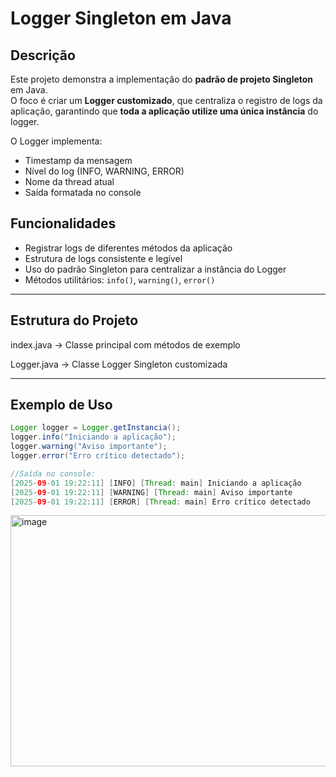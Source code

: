 # Logger Singleton em Java

## Descrição
Este projeto demonstra a implementação do **padrão de projeto Singleton** em Java.  
O foco é criar um **Logger customizado**, que centraliza o registro de logs da aplicação, garantindo que **toda a aplicação utilize uma única instância** do logger.

O Logger implementa:
- Timestamp da mensagem
- Nível do log (INFO, WARNING, ERROR)
- Nome da thread atual
- Saída formatada no console


## Funcionalidades
- Registrar logs de diferentes métodos da aplicação
- Estrutura de logs consistente e legível
- Uso do padrão Singleton para centralizar a instância do Logger
- Métodos utilitários: `info()`, `warning()`, `error()`

---

## Estrutura do Projeto
index.java -> Classe principal com métodos de exemplo

Logger.java -> Classe Logger Singleton customizada


---

## Exemplo de Uso
```java
Logger logger = Logger.getInstancia();
logger.info("Iniciando a aplicação");
logger.warning("Aviso importante");
logger.error("Erro crítico detectado");

//Saída no console:
[2025-09-01 19:22:11] [INFO] [Thread: main] Iniciando a aplicação
[2025-09-01 19:22:11] [WARNING] [Thread: main] Aviso importante
[2025-09-01 19:22:11] [ERROR] [Thread: main] Erro crítico detectado
```

<img width="890" height="402" alt="image" src="https://github.com/user-attachments/assets/1df7ffa4-5bb9-4497-b324-2bebf08ef566" />


